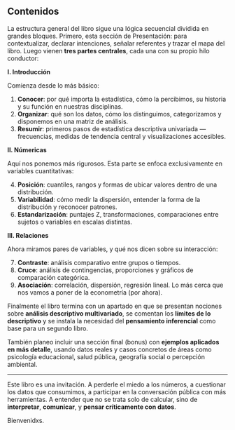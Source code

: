 ## Contenidos

La estructura general del libro sigue una lógica secuencial dividida en grandes bloques.
Primero, esta sección de Presentación: para contextualizar, declarar intenciones, señalar referentes y trazar el mapa del libro.
Luego vienen **tres partes centrales**, cada una con su propio hilo conductor:

**I. Introducción**

Comienza desde lo más básico:

1. **Conocer**: por qué importa la estadística, cómo la percibimos, su historia y su función en nuestras disciplinas.
2. **Organizar**: qué son los datos, cómo los distinguimos, categorizamos y disponemos en una matriz de análisis.
3. **Resumir**: primeros pasos de estadística descriptiva univariada —frecuencias, medidas de tendencia central y visualizaciones accesibles.

**II. Númericas**

Aquí nos ponemos más rigurosos. Esta parte se enfoca exclusivamente en variables cuantitativas:

4. **Posición**: cuantiles, rangos y formas de ubicar valores dentro de una distribución.
5. **Variabilidad**: cómo medir la dispersión, entender la forma de la distribución y reconocer patrones.
6. **Estandarización**: puntajes Z, transformaciones, comparaciones entre sujetos o variables en escalas distintas.

**III. Relaciones**

Ahora miramos pares de variables, y qué nos dicen sobre su interacción:

7. **Contraste**: análisis comparativo entre grupos o tiempos.
8. **Cruce**: análisis de contingencias, proporciones y gráficos de comparación categórica.
9. **Asociación**: correlación, dispersión, regresión lineal. Lo más cerca que nos vamos a poner de la econometría (por ahora).

Finalmente el libro termina con un apartado en que se presentan nociones sobre **análisis descriptivo multivariado**, se comentan los **límites de lo descriptivo** y se instala la necesidad del **pensamiento inferencial** como base para un segundo libro.

También planeo incluir una sección final (bonus) con **ejemplos aplicados en más detalle**, usando datos reales y casos concretos de áreas como psicología educacional, salud pública, geografía social o percepción ambiental.

---

Este libro es una invitación. A perderle el miedo a los números, a cuestionar los datos que consumimos, a participar en la conversación pública con más herramientas. A entender que no se trata solo de calcular, sino de **interpretar**, **comunicar**, y **pensar críticamente con datos**.

Bienvenidxs.

